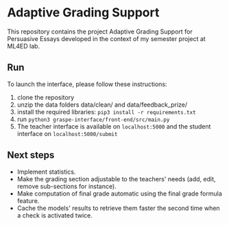 # Adaptive Grading Support
This repository contains the project Adaptive Grading Support for Persuasive Essays developed in the context of my semester project at ML4ED lab.

## Run
To launch the interface, please follow these instructions:
1. clone the repository 
2. unzip the data folders data/clean/ and data/feedback_prize/
3. install the required libraries: `pip3 install -r requirements.txt`
4. run `python3 graspe-interface/front-end/src/main.py`
5. The teacher interface is available on `localhost:5000` and the student interface on `localhost:5000/submit`

## Next steps
* Implement statistics.
* Make the grading section adjustable to the teachers' needs (add, edit, remove sub-sections for instance).
* Make computation of final grade automatic using the final grade formula feature.
* Cache the models' results to retrieve them faster the second time when a check is activated twice.
